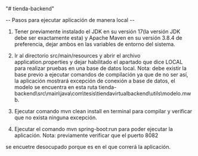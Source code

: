 "# tienda-backend" 

-- Pasos para ejecutar aplicación de manera local --

1. Tener previamente instalado el JDK en su versión 17(la versión JDK debe ser exactamente esta)
y Apache Maven en su versión 3.8.4 de preferencia, dejar ambos en las variables de entorno del sistema.

2. Ir al directorio src/main/resources y abrir el archivo application.properties y dejar habilitado el apartado que dice LOCAL
   para realizar pruebas en una base de datos local. Nota: debe existir la base previo a ejecutar comandos de compilación ya
   que de no ser así, la aplicación mostrará excepción de conexión a base de datos, el modelo se encuentra en esta ruta tienda-backend\src\main\java\com\tesis\tiendavirtualbackend\utils\modelo.mwb.


3. Ejecutar comando mvn clean install en terminal para compilar y verificar que no exista ninguna excepción.

4. Ejecutar el comando mvn spring-boot:run para poder ejecutar la aplicación. Nota: previamente verificar que el puerto 8082

se encuetre desocupado porque es en el que correrá la aplicación.


